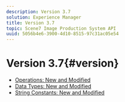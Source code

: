 ```yaml
---
description: Version 3.7
solution: Experience Manager
title: Version 3.7
topic: Scene7 Image Production System API
uuid: 5056b4e6-3900-4d10-8515-97c31ac05e54
---
```


# Version 3.7{#version}

* [Operations: New and Modified](r-3-7-operations.md)
* [Data Types: New and Modified](r-3-7-types.md)
* [String Constants: New and Modified](r-3-7-string-constants.md)
